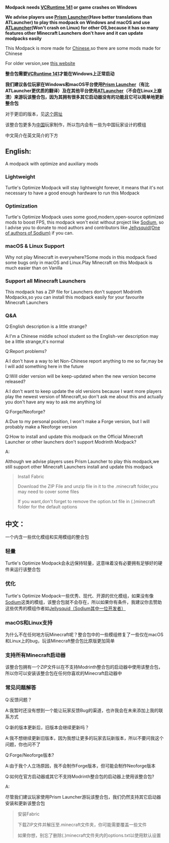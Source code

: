 **Modpack needs [VCRuntime 141](https://learn.microsoft.com/cpp/windows/latest-supported-vc-redist?view=msvc-170#visual-studio-2015-2017-2019-and-2022) or game crashes on Windows**

**We advise players use [Prism Launcher](https://prismlauncher.org/)(Have better translations than ATLauncher) to play this modpack on Windows and macOS and use [ATLauncher](https://atlauncher.com/)(Won't crash on Linux) for other OS,because it has so many features other Minecraft Launchers don't have and it can update modpacks easily**

This Modpack is more made for [Chinese](https://en.m.wikipedia.org/wiki/China),so there are some mods made for Chinese

For older version,see [this website](https://modrinth.com/modpack/turtles-modpack)

**整合包需要[VCRuntime 141](https://learn.microsoft.com/cpp/windows/latest-supported-vc-redist?view=msvc-170#visual-studio-2015-2017-2019-and-2022)才能在Windows上正常启动**

**我们建议各位玩家在Windows和macOS平台使用[Prism Launcher](https://prismlauncher.org/)（有比ATLauncher更优质的翻译）及在其他平台使用[ATLauncher](https://atlauncher.com/)（不会在Linux上崩溃）来游玩该整合包，因为其拥有很多其它启动器没有的功能且它可以简单地更新整合包**

对于更旧的版本，见[这个网址](https://modrinth.com/modpack/turtles-modpack)

该整合包更多为[中国](https://baike.baidu.com/item/%E4%B8%AD%E5%9B%BD/1122445)玩家制作，所以包内会有一些为中国玩家设计的模组

中文简介在英文简介的下方

## **English**:
A modpack with optimize and auxiliary mods
### **Lightweight**
Turtle's Optimize Modpack will stay lightweight forever, it means that it's not necessary to have a good enough hardware to run this Modpack
### **Optimization**
Turtle's Optimize Modpack uses some good,modern,open-source optimized mods to boost FPS, this modpack won't exist without project like [Sodium](https://modrinth.com/mod/sodium), so I advise you to donate to mod authors and contributors like [Jellysquid(One of authors of Sodium)](https://jellysquid.me/donate) if you can.
### **macOS & Linux Support**
Why not play Minecraft in  everywhere?Some mods in this modpack fixed some bugs only in macOS and Linux.Play Minecraft on this Modpack is much easier than on Vanilla
### **Support all Minecraft Launchers**
This modpack has a ZIP file for Launchers don't support Modrinth Modpacks,so you can install this modpack easily for your favourite Minecraft Launchers
### **Q&A**
Q:English description is a little strange?

A:I'm a Chinese middle school student so the English-ver description may be a little strange,it's normal

Q:Report problems?

A:I don't have a way to let Non-Chinese report anything to me so far,may be I will add something here in the future

Q:Will older version will be keep-updated when the new version become released?

A:I don't want to keep update the old versions because I want  more players play the newest version of Minecraft,so don't ask me about this and actually you don't have any way to ask me anything lol

Q:Forge/Neoforge?

A:Due to my personal position, I won't make a Forge version, but I will probably make a Neoforge version

Q:How to install and update this modpack on the Official Minecraft Launcher or other launchers don't support Modrinth Modpack?

A:

Although we advise players uses Prism Launcher to play this modpack,we still support other Minecraft Launchers install and update this modpack
>Install Fabric
>
> Download the ZIP File and unzip file in it to the .minecraft folder,you may need to cover some files
> 
> If you want,don't forget to remove the option.txt file in (.)minecraft folder for the default options

## **中文**：
一个内含一些优化模组和实用模组的整合包
### **轻量**
Turtle's Optimize Modpack会永远保持轻量，这意味着没有必要拥有足够好的硬件来运行该整合包
### **优化**
Turtle's Optimize Modpack一些优秀、现代、开源的优化模组，如果没有像[Sodium](https://modrinth.com/mod/sodium)这类的模组，该整合包就不会存在，所以如果你有条件，我建议你去赞助这些优秀的模组作者如[Jellysquid（Sodium其中一位开发者）](https://jellysquid.me/donate) 
### **macOS和Linux支持**
为什么不在任何地方玩Minecraft呢？整合包中的一些模组修复了一些仅在macOS和Linux上的bug，玩该Minecraft整合包比原版更加简单
### **支持所有Minecraft启动器**
该整合包拥有一个ZIP文件以在不支持Modrinth整合包的启动器中使用该整合包，所以你可以安装该整合包在任何你喜欢的Minecraft启动器中
### **常见问题解答**

Q:反馈问题？

A:我暂时还没有想到一个能让玩家反馈Bug的渠道，也许我会在未来添加上我的联系方式

Q:新的版本更新后，旧版本会继续更新吗？

A:我不想继续更新旧版本，因为我想让更多的玩家去玩新版本，所以不要问我这个问题，你也问不了

Q:Forge/Neoforge版本?

A:由于我个人立场原因，我不会制作Forge版本，但可能会制作Neoforge版本

Q:如何在官方启动器或其它不支持Modrinth整合包的启动器上使用该整合包?

A:

尽管我们建议玩家使用Prism Launcher游玩该整合包，我们仍然支持其它启动器安装和更新该整合包
> 安装Fabric
> 
> 下载ZIP文件并解压至.minecraft文件夹，你可能需要覆盖一些文件
> 
> 如果你想，别忘了删除(.)minecraft文件夹内的options.txt以使用默认设置